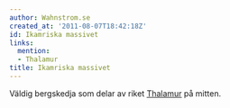 ```yaml
---
author: Wahnstrom.se
created_at: '2011-08-07T18:42:18Z'
id: Ikamriska massivet
links:
  mention:
  - Thalamur
title: Ikamriska massivet
---
```


Väldig bergskedja som delar av riket [Thalamur] på mitten.

  [Thalamur]: Thalamur